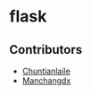 # flask

## Contributors

* [Chuntianlaile](https://github.com/Chunitanlaile)
* [Manchangdx](https://github.com/Manchangdx)
